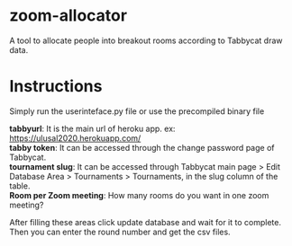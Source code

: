 # zoom-allocator
A tool to allocate people into breakout rooms according to Tabbycat draw data.

# Instructions
Simply run the userinteface.py file or use the precompiled binary file

**tabbyurl**: It is the main url of heroku app. ex: https://ulusal2020.herokuapp.com/  
**tabby token**: It can be accessed through the change password page of Tabbycat.  
**tournament slug**: It can be accessed through Tabbycat main page > Edit Database Area > Tournaments > Tournaments, in the slug column of the table.  
**Room per Zoom meeting**: How many rooms do you want in one zoom meeting?  

After filling these areas click update database and wait for it to complete.  
Then you can enter the round number and get the csv files.
